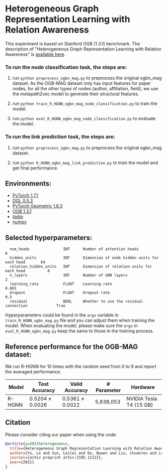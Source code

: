 # Heterogeneous Graph Representation Learning with Relation Awareness

This experiment is based on Stanford OGB (1.3.1) benchmark. 
The description of "Heterogeneous Graph Representation Learning with Relation Awareness" is [available here](https://arxiv.org/abs/2105.11122). 

### To run the node classification task, the steps are:

  1. run ```python preprocess_ogbn_mag.py``` to preprocess the original ogbn_mag dataset. 
  As the OGB-MAG dataset only has input features for paper nodes, for all the other types of nodes (author, affiliation, field), we use the metapath2vec model to generate their structural features. 

  2. run ```python train_R_HGNN_ogbn_mag_node_classification.py``` to train the model.

  3. run ```python eval_R_HGNN_ogbn_mag_node_classification.py``` to evaluate the model.
  
### To run the link prediction task, the steps are:

  1. run ```python preprocess_ogbn_mag.py``` to preprocess the original ogbn_mag dataset. 
  
2. run ```python R_HGNN_ogbn_mag_link_prediction.py``` to train the model and get final performance.


## Environments:
- [PyTorch 1.7.1](https://pytorch.org/)
- [DGL 0.5.3](https://www.dgl.ai/)
- [PyTorch Geometric 1.6.3](https://pytorch-geometric.readthedocs.io/en/latest/)
- [OGB 1.3.1](https://ogb.stanford.edu/docs/home/)
- [tqdm](https://github.com/tqdm/tqdm)
- [numpy](https://github.com/numpy/numpy)

## Selected hyperparameters:

```
  num_heads               INT      Number of attention heads                          8
  hidden_units            INT      Dimension of node hidden units for each head       64
  relation_hidden_units   INT      Dimension of relation units for each head          8
  n_layers                INT      Number of GNN layers                               2
  learning_rate           FLOAT    Learning rate                                      0.001
  dropout                 FLOAT    Dropout rate                                       0.5
  residual                BOOL     Whether to use the residual connection             True
```

Hyperparameters could be found in the ```args``` variable in ```train_R_HGNN_ogbn_mag.py``` file and you can adjust them when training the model.
When evaluating the model, please make sure the ```args``` in ```eval_R_HGNN_ogbn_mag.py``` keep the same to those in the training process.

## Reference performance for the OGB-MAG dataset:

We run R-HGNN for 10 times with the random seed from 0 to 9 and report the averaged performance.

| Model        | Test Accuracy   | Valid Accuracy  | # Parameter     | Hardware         |
| ---------    | --------------- | --------------  | --------------  |--------------    |
| R-HGNN  | 0.5204 ± 0.0026   | 0.5361 ± 0.0022  |    5,638,053      | NVIDIA Tesla T4 (15 GB) |

## Citation
Please consider citing our paper when using the code.

```bibtex
@article{yu2021heterogeneous,
  title={Heterogeneous Graph Representation Learning with Relation Awareness},
  author={Yu, Le and Sun, Leilei and Du, Bowen and Liu, Chuanren and Lv, Weifeng and Xiong, Hui},
  journal={arXiv preprint arXiv:2105.11122},
  year={2021}
}
```
